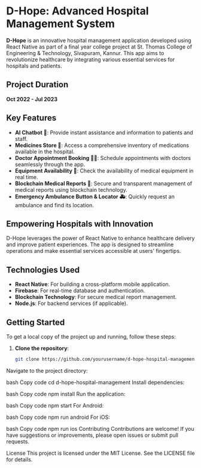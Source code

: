# D-Hope: Advanced Hospital Management System

**D-Hope** is an innovative hospital management application developed using React Native as part of a final year college project at St. Thomas College of Engineering & Technology, Sivapuram, Kannur. This app aims to revolutionize healthcare by integrating various essential services for hospitals and patients.

## Project Duration

**Oct 2022 - Jul 2023**

## Key Features

- **AI Chatbot 🤖**: Provide instant assistance and information to patients and staff.
- **Medicines Store 💊**: Access a comprehensive inventory of medications available in the hospital.
- **Doctor Appointment Booking 👩‍⚕️**: Schedule appointments with doctors seamlessly through the app.
- **Equipment Availability 🩻**: Check the availability of medical equipment in real time.
- **Blockchain Medical Reports 📝**: Secure and transparent management of medical reports using blockchain technology.
- **Emergency Ambulance Button & Locator 🚑**: Quickly request an ambulance and find its location.

## Empowering Hospitals with Innovation

D-Hope leverages the power of React Native to enhance healthcare delivery and improve patient experiences. The app is designed to streamline operations and make essential services accessible at users' fingertips.

## Technologies Used

- **React Native**: For building a cross-platform mobile application.
- **Firebase**: For real-time database and authentication.
- **Blockchain Technology**: For secure medical report management.
- **Node.js**: For backend services (if applicable).

## Getting Started

To get a local copy of the project up and running, follow these steps:

1. **Clone the repository**:
   ```bash
   git clone https://github.com/yourusername/d-hope-hospital-management.git


Navigate to the project directory:

bash
Copy code
cd d-hope-hospital-management
Install dependencies:

bash
Copy code
npm install
Run the application:

bash
Copy code
npm start
For Android:

bash
Copy code
npm run android
For iOS:

bash
Copy code
npm run ios
Contributing
Contributions are welcome! If you have suggestions or improvements, please open issues or submit pull requests.

License
This project is licensed under the MIT License. See the LICENSE file for details.
